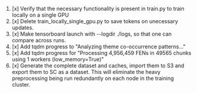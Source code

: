 1. [x] Verify that the necessary functionality is present in train.py to train locally on a single GPU
2.  [x] Delete train_locally_single_gpu.py to save tokens on unecessary updates.
3. [x] Make tensorboard launch with --logdir ./logs, so that one can compare across runs.
4. [x] Add tqdm progress to "Analyzing theme co-occurrence patterns..."
5. [x] Add tqdm progress for "Processing 4,956,459 FENs in 49565 chunks using 1 workers (low_memory=True)"
6. [x] Generate the complete dataset and caches, import them to S3 and export them to SC as a dataset. This will eliminate the heavy preprocessing being run redundantly on each node in the training cluster.